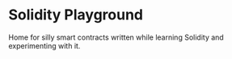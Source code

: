 # Solidity Playground

Home for silly smart contracts written while learning Solidity and experimenting with it.
